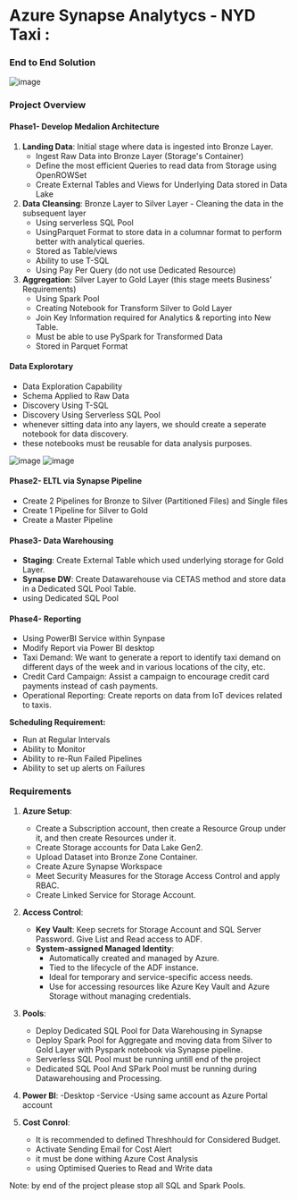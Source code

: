 # Azure Synapse Analytycs - NYD Taxi :
### End to End Solution

![image](https://github.com/user-attachments/assets/b7b402b7-1759-4f60-b6b6-8eac41f72a4d)



### Project Overview

#### Phase1- Develop Medalion Architecture
1. **Landing Data**: Initial stage where data is ingested into Bronze Layer.
   -  Ingest Raw Data into Bronze Layer (Storage's Container)
   -  Define the most efficient Queries to read data from Storage using OpenROWSet
   -  Create External Tables and Views for Underlying Data stored in Data Lake
3. **Data Cleansing**: Bronze Layer to Silver Layer - Cleaning the data in the subsequent layer
    - Using serverless SQL Pool
    - UsingParquet Format to store data in a columnar format to perform better with analytical queries.
    - Stored as Table/views
    - Ability to use T-SQL
    - Using Pay Per Query (do not use Dedicated Resource)
5. **Aggregation**: Silver Layer to Gold Layer (this stage meets Business' Requirements)
     - Using Spark Pool
     - Creating Notebook for Transform Silver to Gold Layer
     - Join Key Information required for Analytics & reporting into New Table.
     - Must be able to use PySpark for Transformed Data
     - Stored in Parquet Format
#### Data Explorotary
- Data Exploration Capability
- Schema Applied to Raw Data
- Discovery Using T-SQL
- Discovery Using Serverless SQL Pool
- whenever sitting data into any layers, we should create a seperate notebook for data discovery.
- these notebooks must be reusable for data analysis purposes.

![image](https://github.com/user-attachments/assets/d6c57b98-cdd8-4210-87e2-0d585e02ac2d)
![image](https://github.com/user-attachments/assets/a8b8c309-dbb8-457c-bbd0-e722f97f1f3a)

#### Phase2- ELTL via Synapse Pipeline
- Create 2 Pipelines for Bronze to Silver (Partitioned Files) and Single files
- Create 1 Pipeline for Silver to Gold
- Create a Master Pipeline

#### Phase3- Data Warehousing
- **Staging**: Create External Table which used underlying storage for Gold Layer.
- **Synapse DW**: Create Datawarehouse via CETAS method and store data in a Dedicated SQL Pool Table.
- using Dedicated SQL Pool

#### Phase4- Reporting
- Using PowerBI Service within Synpase
- Modify Report via Power BI desktop
- Taxi Demand: We want to generate a report to identify taxi demand on different days of the week and in various locations of the city, etc.
- Credit Card Campaign: Assist a campaign to encourage credit card payments instead of cash payments.
- Operational Reporting: Create reports on data from IoT devices related to taxis.

**Scheduling Requirement:**
- Run at Regular Intervals
- Ability to Monitor
- Ability to re-Run Failed Pipelines
- Ability to set up alerts on Failures



### Requirements

1. **Azure Setup**:
    - Create a Subscription account, then create a Resource Group under it, and then create Resources under it.
    - Create Storage accounts for Data Lake Gen2.
    - Upload Dataset into Bronze Zone Container.
    - Create Azure Synapse Workspace
    - Meet Security Measures for the Storage Access Control and apply RBAC.
    - Create Linked Service for Storage Account.
2. **Access Control**:   
    - **Key Vault**: Keep secrets for Storage Account and SQL Server Password. Give List and Read access to ADF.
    - **System-assigned Managed Identity**:
        - Automatically created and managed by Azure.
        - Tied to the lifecycle of the ADF instance.
        - Ideal for temporary and service-specific access needs.
        - Use for accessing resources like Azure Key Vault and Azure Storage without managing credentials.
3. **Pools**:
     - Deploy Dedicated SQL Pool for Data Warehousing in Synapse
     - Deploy Spark Pool for Aggregate and moving data from Silver to Gold Layer with Pyspark notebook via Synapse pipeline.
     - Serverless SQL Pool must be running untill end of the project
     - Dedicated SQL Pool And SPark Pool must be running during Datawarehousing and Processing.
4. **Power BI**:
   -Desktop
   -Service
   -Using same account as Azure Portal account
   
4. **Cost Conrol**:
   - It is recommended to defined Threshhould for Considered Budget.
   - Activate Sending Email for Cost Alert
   - it must be done withing Azure Cost Analysis
   - using Optimised Queries to Read and Write data
  
  Note: by end of the project please stop all SQL and Spark Pools.







































